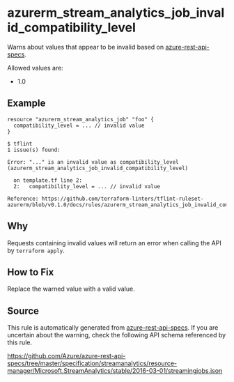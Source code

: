 <!--- This file generated by `tools/apispec-rule-gen/main.go`. DO NOT EDIT --->

# azurerm_stream_analytics_job_invalid_compatibility_level

Warns about values that appear to be invalid based on [azure-rest-api-specs](https://github.com/Azure/azure-rest-api-specs).

Allowed values are:
- 1.0

## Example

```hcl
resource "azurerm_stream_analytics_job" "foo" {
  compatibility_level = ... // invalid value
}
```

```
$ tflint
1 issue(s) found:

Error: "..." is an invalid value as compatibility_level (azurerm_stream_analytics_job_invalid_compatibility_level)

  on template.tf line 2:
  2:   compatibility_level = ... // invalid value

Reference: https://github.com/terraform-linters/tflint-ruleset-azurerm/blob/v0.1.0/docs/rules/azurerm_stream_analytics_job_invalid_compatibility_level.md

```

## Why

Requests containing invalid values will return an error when calling the API by `terraform apply`.

## How to Fix

Replace the warned value with a valid value.

## Source

This rule is automatically generated from [azure-rest-api-specs](https://github.com/Azure/azure-rest-api-specs). If you are uncertain about the warning, check the following API schema referenced by this rule.

https://github.com/Azure/azure-rest-api-specs/tree/master/specification/streamanalytics/resource-manager/Microsoft.StreamAnalytics/stable/2016-03-01/streamingjobs.json
